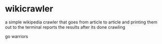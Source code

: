 # wikicrawler
a simple wikipedia crawler that goes from article to article and printing them out to the terminal
reports the results after its done crawling

go warriors
